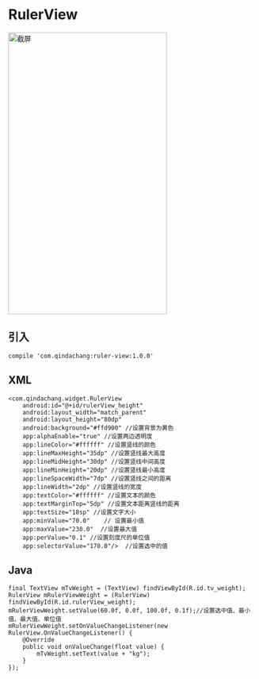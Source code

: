 # RulerView


<img src="https://github.com/qindachang/RulerView/blob/master/imgs/Screenshot_1479577403.png" width = "320" height = "568" alt="截屏" align=center />

## 引入

    compile 'com.qindachang:ruler-view:1.0.0'

## XML

    <com.qindachang.widget.RulerView
        android:id="@+id/rulerView_height"
        android:layout_width="match_parent"
        android:layout_height="80dp"
        android:background="#ffd900" //设置背景为黄色
        app:alphaEnable="true" //设置两边透明度
        app:lineColor="#ffffff" //设置竖线的颜色
        app:lineMaxHeight="35dp" //设置竖线最大高度
        app:lineMidHeight="30dp" //设置竖线中间高度
        app:lineMinHeight="20dp" //设置竖线最小高度
        app:lineSpaceWidth="7dp" //设置竖线之间的距离
        app:lineWidth="2dp" //设置竖线的宽度
        app:textColor="#ffffff" //设置文本的颜色
        app:textMarginTop="5dp" //设置文本距离竖线的距离
        app:textSize="18sp" //设置文字大小
        app:minValue="70.0"    // 设置最小值
        app:maxValue="230.0"  //设置最大值
        app:perValue="0.1" //设置刻度尺的单位值
        app:selectorValue="170.0"/>  //设置选中的值

## Java

    final TextView mTvWeight = (TextView) findViewById(R.id.tv_weight);
    RulerView mRulerViewWeight = (RulerView) findViewById(R.id.rulerView_weight);
    mRulerViewWeight.setValue(60.0f, 0.0f, 100.0f, 0.1f);//设置选中值、最小值、最大值、单位值
    mRulerViewWeight.setOnValueChangeListener(new RulerView.OnValueChangeListener() {
        @Override
        public void onValueChange(float value) {
            mTvWeight.setText(value + "kg");
        }
    });
